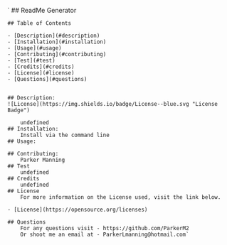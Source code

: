 
   ` ## ReadMe Generator

    ## Table of Contents

    - [Description](#description)
    - [Installation](#installation)
    - [Usage](#usage)
    - [Contributing](#contributing)
    - [Test](#test)
    - [Credits](#credits)
    - [License](#license)
    - [Questions](#questions)


    ## Description:
    ![License](https://img.shields.io/badge/License--blue.svg "License Badge")

        undefined
    ## Installation:
        Install via the command line
    ## Usage: 
        
    ## Contributing:
        Parker Manning
    ## Test 
        undefined
    ## Credits
        undefined
    ## License
        For more information on the License used, visit the link below.

    - [License](https://opensource.org/licenses)

    ## Questions
        For any questions visit - https://github.com/ParkerM2
        Or shoot me an email at - ParkerLmanning@hotmail.com`